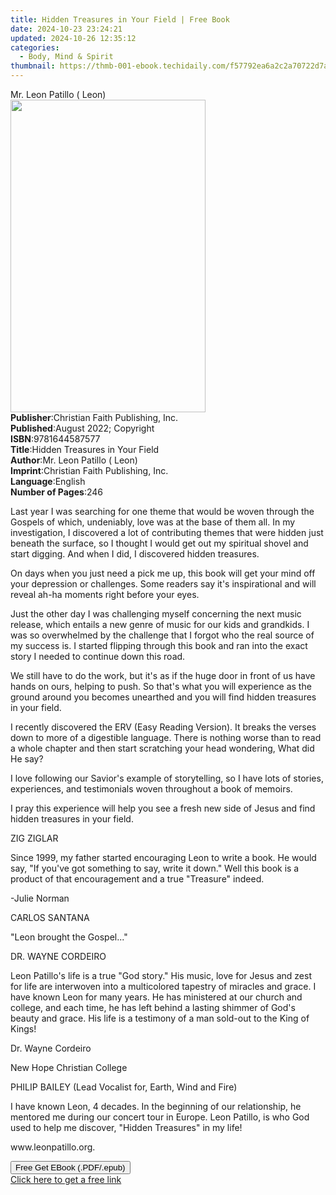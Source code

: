 ```yaml
---
title: Hidden Treasures in Your Field | Free Book
date: 2024-10-23 23:24:21
updated: 2024-10-26 12:35:12
categories:
  - Body, Mind & Spirit
thumbnail: https://thmb-001-ebook.techidaily.com/f57792ea6a2c2a70722d7ae05bc79501e7c44a56d56f8af23b6c13598d21b565.jpg
---
```

<main id="book-container">
  <div class="flex flex-col">
    <div class="book-brief flex-1 py-6 px-4 sm:p-6 md:py-10 md:px-8">
      <!-- brief-->
      <div class="book-brief-main">Mr. Leon Patillo ( Leon)</div>
    </div>
    <div
      class="book-meta-info flex-1 grid gap-4 col-start-1 col-end-3 row-start-1 sm:mb-6 sm:grid-cols-4 lg:gap-6 lg:col-start-2 lg:row-end-6 lg:row-span-6 lg:mb-0"
    >
      <div
        class="book-meta-info-left place-content-center mt-4 p-4 text-sm leading-6 col-start-2 col-span-2 dark:text-slate-400"
      >
        <img
          class="w-full h-500 object-cover rounded-lg sm:h-255 sm:col-span-2 lg:col-span-full"
          src="https://img-001-ebook.techidaily.com/d634d9256758035952c54bda00181ef23a160e2f236a13718721747e7089838f.jpg"
          alt=""
          width="312"
          height="500"
        />
      </div>
      <div
        class="book-meta-info-right mt-2 col-start-1 row-start-2 col-span-3 self-center"
      >
        <!-- meta data  -->
        <div class="flex flex-col px-4 md:px-8">
          <div class="flex-1">
            <strong>Publisher</strong>:<span class="px-2"
              >Christian Faith Publishing, Inc.</span
            >
          </div>
          <div class="flex-1">
            <strong>Published</strong>:<span class="px-2"
              >August 2022; Copyright</span
            >
          </div>
          <div class="flex-1">
            <strong>ISBN</strong>:<span class="px-2">9781644587577</span>
          </div>
          <div class="flex-1">
            <strong>Title</strong>:<span class="px-2"
              >Hidden Treasures in Your Field</span
            >
          </div>
          <div class="flex-1">
            <strong>Author</strong>:<span class="px-2"
              >Mr. Leon Patillo ( Leon)</span
            >
          </div>
          <div class="flex-1">
            <strong>Imprint</strong>:<span class="px-2"
              >Christian Faith Publishing, Inc.</span
            >
          </div>
          <div class="flex-1">
            <strong>Language</strong>:<span class="px-2">English</span>
          </div>
          <div class="flex-1">
            <strong>Number of Pages</strong>:<span class="px-2">246</span>
          </div>
        </div>
      </div>
    </div>
    <div class="book-description flex-1 py-6 px-4 sm:p-6 md:py-10 md:px-8">
      <div class="book-description-main">
        <div accordion-content="" id="description">
          <p>
            Last year I was searching for one theme that would be woven through
            the Gospels of which, undeniably, love was at the base of them all.
            In my investigation, I discovered a lot of contributing themes that
            were hidden just beneath the surface, so I thought I would get out
            my spiritual shovel and start digging. And when I did, I discovered
            hidden treasures.
          </p>
          <p>
            On days when you just need a pick me up, this book will get your
            mind off your depression or challenges. Some readers say it's
            inspirational and will reveal ah-ha moments right before your eyes.
          </p>
          <p>
            Just the other day I was challenging myself concerning the next
            music release, which entails a new genre of music for our kids and
            grandkids. I was so overwhelmed by the challenge that I forgot who
            the real source of my success is. I started flipping through this
            book and ran into the exact story I needed to continue down this
            road.
          </p>
          <p>
            We still have to do the work, but it's as if the huge door in front
            of us have hands on ours, helping to push. So that's what you will
            experience as the ground around you becomes unearthed and you will
            find hidden treasures in your field.
          </p>
          <p>
            I recently discovered the ERV (Easy Reading Version). It breaks the
            verses down to more of a digestible language. There is nothing worse
            than to read a whole chapter and then start scratching your head
            wondering, What did He say?
          </p>
          <p>
            I love following our Savior's example of storytelling, so I have
            lots of stories, experiences, and testimonials woven throughout a
            book of memoirs.
          </p>
          <p>
            I pray this experience will help you see a fresh new side of Jesus
            and find hidden treasures in your field.
          </p>
          <p></p>
          <p>ZIG ZIGLAR</p>
          <p>
            Since 1999, my father started encouraging Leon to write a book. He
            would say, "If you've got something to say, write it down." Well
            this book is a product of that encouragement and a true "Treasure"
            indeed.
          </p>
          <p>-Julie Norman</p>
          <p></p>
          <p>CARLOS SANTANA</p>
          <p>"Leon brought the Gospel..."</p>
          <p></p>
          <p>DR. WAYNE CORDEIRO</p>
          <p>
            Leon Patillo's life is a true "God story." His music, love for Jesus
            and zest for life are interwoven into a multicolored tapestry of
            miracles and grace. I have known Leon for many years. He has
            ministered at our church and college, and each time, he has left
            behind a lasting shimmer of God's beauty and grace. His life is a
            testimony of a man sold-out to the King of Kings!
          </p>
          <p>Dr. Wayne Cordeiro</p>
          <p>New Hope Christian College</p>
          <p></p>
          <p>PHILIP BAILEY (Lead Vocalist for, Earth, Wind and Fire)</p>
          <p>
            I have known Leon, 4 decades. In the beginning of our relationship,
            he mentored me during our concert tour in Europe. Leon Patillo, is
            who God used to help me discover, "Hidden Treasures" in my life!
          </p>
          <p></p>
          <p></p>
          <p><span>www.leonpatillo.org.</span></p>
        </div>
        <div class="accordion-fader"></div>
      </div>
    </div>
    <div class="book-excerpts flex-1 py-6 px-4 sm:p-6 md:py-10 md:px-8"></div>
    <div
      class="book-about-author flex-1 py-6 px-4 sm:p-6 md:py-10 md:px-8"
    ></div>
    <div class="book-free-get flex-1 py-6 px-4 sm:p-6 md:py-10 md:px-8">
      <button
        id="btn-free-get"
        class="bg-blue-500 hover:bg-blue-700 text-white font-bold py-2 px-4 rounded"
      >
        Free Get EBook (.PDF/.epub)
      </button>
      <div id="countdown-display" class="px-2 text-lg mt-2"></div>
      <a
        id="free-link"
        class="hidden bg-blue-500 hover:bg-blue-700 text-white font-bold py-2 px-4 rounded"
        href="https://www.ebooks.com/en-us/book/210293818/hidden-treasures-in-your-field/mr-leon-patillo-leon/"
        target="_blank"
        >Click here to get a free link</a
      >
    </div>
    <script>
      let countdownTime = 0;
      let countdownInterval = null;
      document
        .getElementById('btn-free-get')
        .addEventListener('click', startCountdown);
      function startCountdown() {
        countdownTime = new Date().getTime() + 60000 * 3;
        countdownInterval = setInterval(updateCountdown, 1000);
        document.getElementById('btn-free-get').disabled = true;
        document
          .getElementById('btn-free-get')
          .classList.add('bg-gray-500', 'cursor-not-allowed');
      }
      function updateCountdown() {
        let currentTime = new Date().getTime();
        let timeLeft = countdownTime - currentTime;
        let secondsLeft = Math.floor(timeLeft / 1000);
        document.getElementById('countdown-display').innerHTML =
          `Remaining time: ${secondsLeft} seconds.`;
        if (secondsLeft <= 0) {
          clearInterval(countdownInterval);
          document.getElementById('btn-free-get').classList.add('hidden');
          document.getElementById('free-link').classList.remove('hidden');
          document.getElementById('countdown-display').innerHTML = '';
        }
      }
    </script>
  </div>
</main>
